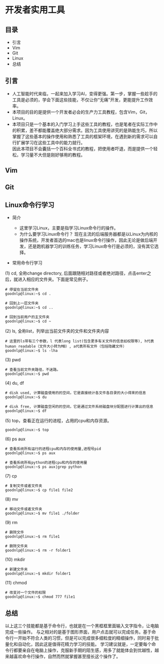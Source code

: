 # 开发者实用工具


## 目录
* 引言
* Vim
* Git
* Linux
* 总结

## 引言
* 人工智能时代来临，一起来加入学习AI，变得更强。第一步，掌握一些趁手的工具是必须的，学会下面这些技能，不仅让你“无痛”开发，更能提升工作效率。
* 本项目的目的是提供一个开发者必会的生产力工具教程，包含Vim，Git，Linux。
* 本项目只是一个基本的入门学习上手这些工具的教程，也是笔者在实际工作中的积累，差不都能覆盖绝大部分需求。因为工具使用讲究的是熟能生巧，所以掌握了这些基本的操作使用和熟悉了工具的框架环境，在遇到新的需求可以自行扩展学习在这些工具中的能力就行。<br /> 因此本项目不会囊括一个百科全书式的教程，把使用者吓退，而是提供一个轻松，学习量不大但是刚好够用的教程。



## Vim

## Git


## Linux命令行学习

* 简介
    * 这里学习Linux，主要是指学习Linux命令行的操作。
    * 为什么要学习Linux命令行？ 现在主流的后端服务器都是以Linux为内核的操作系统，开发者首选的mac也是linux命令行操作，因此无论是做后端开发，还是跑机器学习的训练任务，学习Linux命令行是必须的，没有其它选择。

* 常用命令行学习

(1) cd, 全称change directory, 后面跟随相对路径或者绝对路径，点击enter之后，就进入相应的文件夹。下面是常见例子。<br />
    
```console
# 停留在当前文件夹
goodnlp@linux:~$ cd .
```
    
```console
# 回到上一层文件夹
goodnlp@linux:~$ cd ..
```

    
```console
# 回到当前用户的主文件夹
goodnlp@linux:~$ cd ~
```

(2) ls, 全称list，列举出当前文件夹的文件和文件夹内容
    
```console
# 这里的ls带有三个参数，l 代表long list(包含更多有关文件的信息如权限等), h代表human readable（文件大小转为MB）, a代表所有文件（包括隐藏文件）
goodnlp@linux:~$ ls -lha
```

(3) pwd
    
```console
# 查看当前文件夹路径，不迷路。
goodnlp@linux:~$ pwd
```

(4) du, df

    
```console
# disk used, 计算磁盘使用的的空间，它是直接统计各文件各目录的大小得来的信息
goodnlp@linux:~$ du
```

```console
# disk free, 计算磁盘空闲的的空间，它是通过文件系统磁盘块分配图进行计算出的信息
goodnlp@linux:~$ df
```


(5) top，查看正在运行的进程，占用的cpu和内存资源。
    
```console
goodnlp@linux:~$ top
```

(6) ps aux
 
```console
# 查看系统所有运行的进程cpu和内存的使用量,进程号pid
goodnlp@linux:~$ ps aux
```

```console
# 查看系统所有python的进程cpu和内存的使用量
goodnlp@linux:~$ ps aux|grep python
```


(7) cp

```console
# 复制文件或者文件夹
goodnlp@linux:~$ cp file1 file2
```

(8) mv
```console
# 移动文件或者文件夹
goodnlp@linux:~$ mv file1 ./folder
```

(9) rm
```console
# 删除文件
goodnlp@linux:~$ rm file1
```

```console
# 删除文件夹
goodnlp@linux:~$ rm -r folder1
```

(10) mkdir

```console
# 新建文件夹
goodnlp@linux:~$ mkdir folder1
```

(11) chmod

```console
# 改变对一个文件的权限
goodnlp@linux:~$ chmod 777 file1
```



## 总结

以上这三个技能都是基于命令行，也就是在一个黑框框里面输入文字指令，让电脑完成一些操作。
与之相对的是基于图形界面，用户点击就可以完成任务。基于命令行一开始不符合人类的习惯，但是可以完成很多细粒度的精细操作，同时易于批量化和自动化，因此这是值得花精力学习的技能。
学习建议就是，一定要每个命令行都要亲自在电脑上操作，克服新手期的陌生感，用多了就能体会到优越性，越来越喜欢命令行操作，自然而然就掌握甚至擅长这个操作了。

